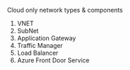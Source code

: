 Cloud only network types & components

1. VNET
2. SubNet
3. Application Gateway
4. Traffic Manager
5. Load Balancer
6. Azure Front Door Service

